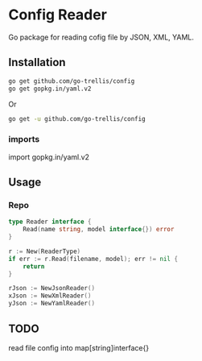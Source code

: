 # Config Reader

Go package for reading cofig file by JSON, XML, YAML.

## Installation

```bash
go get github.com/go-trellis/config
go get gopkg.in/yaml.v2
```

Or 

```bash
go get -u github.com/go-trellis/config
```

### imports

import gopkg.in/yaml.v2

## Usage

### Repo

```go
type Reader interface {
	Read(name string, model interface{}) error
}
```

```go
r := New(ReaderType)
if err := r.Read(filename, model); err != nil {
	return
}

rJson := NewJsonReader()
xJson := NewXmlReader()
yJson := NewYamlReader()
```

## TODO

read file config into map[string]interface{}
